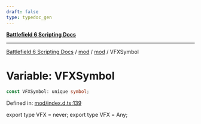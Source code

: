 ```yaml
---
draft: false
type: typedoc_gen
---
```


[**Battlefield 6 Scripting Docs**](../../../_index.md)

***

[Battlefield 6 Scripting Docs](../../../_index.md) / [mod](../../_index.md) / [mod](../_index.md) / VFXSymbol

# Variable: VFXSymbol

```ts
const VFXSymbol: unique symbol;
```

Defined in: [mod/index.d.ts:139](https://github.com/battlefield-portal-community/portal-docs/blob/ff09b2690670f74de7e97198022e5a97ff1161ff/generators/santiago/mod/index.d.ts#L139)

export type VFX = never;
export type VFX = Any;
